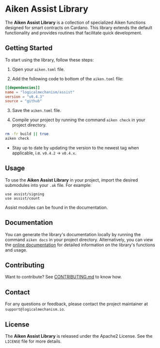 # Aiken Assist Library

The **Aiken Assist Library** is a collection of specialized Aiken functions designed for smart contracts on Cardano. This library extends the default functionality and provides routines that facilitate quick development.

## Getting Started

To start using the library, follow these steps:

1. Open your `aiken.toml` file.

2. Add the following code to bottom of the `aiken.toml` file:

```toml
[[dependencies]]
name = "logicalmechanism/assist"
version = "v0.4.3"
source = "github"
```

3. Save the `aiken.toml` file.

4. Compile your project by running the command `aiken check` in your project directory.

```bash
rm -fr build || true
aiken check
```

- Stay up to date by updating the version to the newest tag when applicable, i.e. `v0.4.2` -> `v0.4.x`.

## Usage

To use the **Aiken Assist Library** in your project, import the desired submodules into your `.ak` file. For example:

```aiken
use assist/signing
use assist/count
```

Assist modules can be found in the documentation.

## Documentation

You can generate the library's documentation locally by running the command `aiken docs` in your project directory. Alternatively, you can view the [online documentation](https://htmlpreview.github.io/?https://raw.githubusercontent.com/logicalmechanism/assist/main/docs/index.html) for detailed information on the library's functions and usage.

## Contributing

Want to contribute? See [CONTRIBUTING.md](./CONTRIBUTING.md) to know how.

## Contact

For any questions or feedback, please contact the project maintainer at `support@logicalmechanism.io`.

## License

The **Aiken Assist Library** is released under the Apache2 License. See the `LICENSE` file for more details.